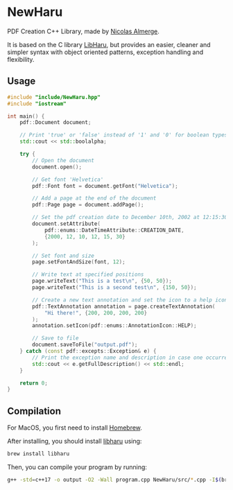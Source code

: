 # NewHaru

PDF Creation C++ Library, made by [Nicolas Almerge](https://github.com/NicolasAlmerge).

It is based on the C library [LibHaru](https://github.com/libharu/libharu), but provides an easier, cleaner and simpler syntax with object oriented patterns, exception handling and flexibility.

## Usage

```cpp
#include "include/NewHaru.hpp"
#include "iostream"

int main() {
    pdf::Document document;

    // Print 'true' or 'false' instead of '1' and '0' for boolean types
    std::cout << std::boolalpha;

    try {
        // Open the document
        document.open();

        // Get font 'Helvetica'
        pdf::Font font = document.getFont("Helvetica");

        // Add a page at the end of the document
        pdf::Page page = document.addPage();

        // Set the pdf creation date to December 10th, 2002 at 12:15:30 PM
        document.setAttribute(
            pdf::enums::DateTimeAttribute::CREATION_DATE,
            {2000, 12, 10, 12, 15, 30}
        );

        // Set font and size
        page.setFontAndSize(font, 12);

        // Write text at specified positions
        page.writeText("This is a test\n", {50, 50});
        page.writeText("This is a second test\n", {150, 50});

        // Create a new text annotation and set the icon to a help icon
        pdf::TextAnnotation annotation = page.createTextAnnotation(
            "Hi there!", {200, 200, 200, 200}
        );
        annotation.setIcon(pdf::enums::AnnotationIcon::HELP);

        // Save to file
        document.saveToFile("output.pdf");
    } catch (const pdf::excepts::Exception& e) {
        // Print the exception name and description in case one occurred
        std::cout << e.getFullDescription() << std::endl;
    }

    return 0;
}
```

## Compilation

For MacOS, you first need to install [Homebrew](https://brew.sh).

After installing, you should install [libharu](https://formulae.brew.sh/formula/libharu) using:

```sh
brew install libharu
```

Then, you can compile your program by running:

```sh
g++ -std=c++17 -o output -O2 -Wall program.cpp NewHaru/src/*.cpp -I$(brew --prefix)/include/ -L$(brew --prefix)/lib/ -lhpdf -lpng -lz -lm
```
